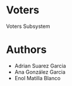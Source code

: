 Voters
======

Voters Subsystem

Authors
=======

* Adrian Suarez Garcia
* Ana González Garcia
* Enol Matilla Blanco


